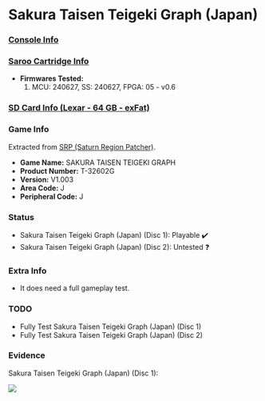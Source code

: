 # Sakura Taisen Teigeki Graph (Japan)

### [Console Info](../../../../Info/Consoles/VA13/README.md)

### [Saroo Cartridge Info](../../../../Info/Cartridges/GuangzhouSanStarOnlineShop/1.6/README.md)

- <b>Firmwares Tested:</b>
  1. MCU: 240627, SS: 240627, FPGA: 05 - v0.6

### [SD Card Info (Lexar - 64 GB - exFat)](../../../../Info/SdCards/Lexar/64GB/exfat/README.md)

### Game Info

Extracted from [SRP (Saturn Region Patcher)](https://segaxtreme.net/resources/saturn-region-patcher.81/download).

- <b>Game Name:</b> SAKURA TAISEN TEIGEKI GRAPH
- <b>Product Number:</b> T-32602G
- <b>Version:</b> V1.003
- <b>Area Code:</b> J
- <b>Peripheral Code:</b> J

### Status

- Sakura Taisen Teigeki Graph (Japan) (Disc 1): Playable :heavy_check_mark:
- Sakura Taisen Teigeki Graph (Japan) (Disc 2): Untested :question:

### Extra Info

- It does need a full gameplay test.

### TODO

- Fully Test Sakura Taisen Teigeki Graph (Japan) (Disc 1)
- Fully Test Sakura Taisen Teigeki Graph (Japan) (Disc 2)

### Evidence

Sakura Taisen Teigeki Graph (Japan) (Disc 1):

[![](https://img.youtube.com/vi/7Bil5uCp1a4/0.jpg)](https://www.youtube.com/watch?v=7Bil5uCp1a4)
